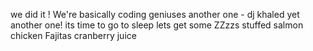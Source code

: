 we did it !
We're basically coding geniuses
another one - dj khaled
yet another one!
its time to go to sleep
lets get some ZZzzs
stuffed salmon
chicken Fajitas
cranberry juice